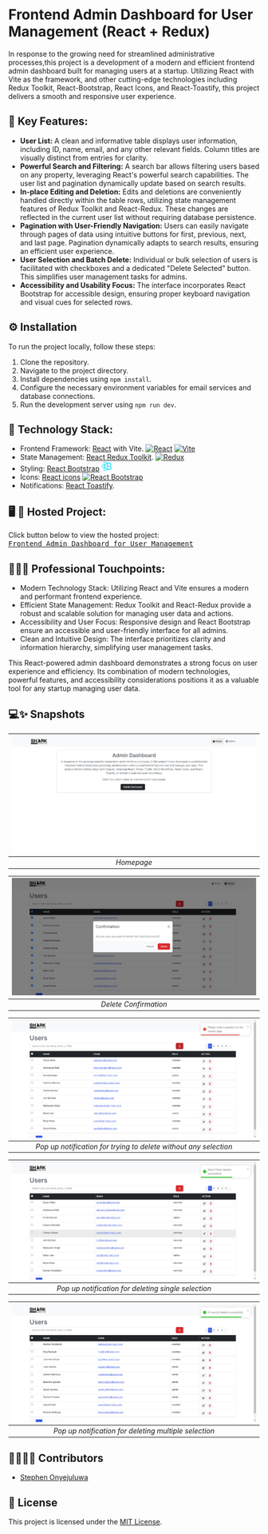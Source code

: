 # Frontend Admin Dashboard for User Management (React + Redux)

In response to the growing need for streamlined administrative processes,this project is a development of a modern and efficient frontend admin dashboard built for managing users at a startup. Utilizing React with Vite as the framework, and other cutting-edge technologies including Redux Toolkit, React-Bootstrap, React Icons, and React-Toastify, this project delivers a smooth and responsive user experience.

## 🔐 Key Features:

- **User List:** A clean and informative table displays user information, including ID, name, email, and any other relevant fields. Column titles are visually distinct from entries for clarity.
- **Powerful Search and Filtering:** A search bar allows filtering users based on any property, leveraging React's powerful search capabilities. The user list and pagination dynamically update based on search results.
- **In-place Editing and Deletion:** Edits and deletions are conveniently handled directly within the table rows, utilizing state management features of Redux Toolkit and React-Redux. These changes are reflected in the current user list without requiring database persistence.
- **Pagination with User-Friendly Navigation:** Users can easily navigate through pages of data using intuitive buttons for first, previous, next, and last page. Pagination dynamically adapts to search results, ensuring an efficient user experience.
- **User Selection and Batch Delete:** Individual or bulk selection of users is facilitated with checkboxes and a dedicated "Delete Selected" button. This simplifies user management tasks for admins.
- **Accessibility and Usability Focus:** The interface incorporates React Bootstrap for accessible design, ensuring proper keyboard navigation and visual cues for selected rows.

## ⚙️ Installation

To run the project locally, follow these steps:

1. Clone the repository.
2. Navigate to the project directory.
3. Install dependencies using `npm install`.
4. Configure the necessary environment variables for email services and database connections.
5. Run the development server using `npm run dev`.

## 🧠 Technology Stack:

- Frontend Framework: [React](https://reactjs.org/) with Vite. <a href="https://reactjs.org/" target="_blank" rel="noreferrer"><img src="https://raw.githubusercontent.com/danielcranney/readme-generator/main/public/icons/skills/react-colored.svg" width="20" height="20" alt="React" /></a> <a href="https://vitejs.dev/" target="_blank" rel="noreferrer"><img src="https://raw.githubusercontent.com/danielcranney/readme-generator/main/public/icons/skills/vite-colored.svg" width="20" height="20" alt="Vite" /></a>
- State Management: [React Redux Toolkit](https://redux.js.org/). <a href="https://redux.js.org/" target="_blank" rel="noreferrer"><img src="https://raw.githubusercontent.com/danielcranney/readme-generator/main/public/icons/skills/redux-colored.svg" width="20" height="20" alt="Redux" /></a>
- Styling: [React Bootstrap](https://react-bootstrap.netlify.app/) <a href="https://nodemailer.com/" target="_blank" rel="noreferrer"><img src="https://raw.githubusercontent.com/stevemarcel/SVG/main/img/ReactBootstrap.svg" width="20" height="20" alt="React Bootstrap" /></a>
- Icons: [React icons](https://react-icons.github.io/react-icons/) <a href="https://nodemailer.com/" target="_blank" rel="noreferrer"><img src="https://raw.githubusercontent.com/react-icons/react-icons/master/react-icons.svg" width="20" height="20" alt="React Bootstrap" /></a>
- Notifications: [React Toastify](https://fkhadra.github.io/react-toastify/icons/).

## 🖥️ 📲 Hosted Project:

Click button below to view the hosted project: <br>
[<kbd>Frontend Admin Dashboard for User Management](https://656f5884d4ca4f0ae373ab84--flourishing-fudge-e74110.netlify.app/)

## 🧑🏾‍💻 Professional Touchpoints:

- Modern Technology Stack: Utilizing React and Vite ensures a modern and performant frontend experience.
- Efficient State Management: Redux Toolkit and React-Redux provide a robust and scalable solution for managing user data and actions.
- Accessibility and User Focus: Responsive design and React Bootstrap ensure an accessible and user-friendly interface for all admins.
- Clean and Intuitive Design: The interface prioritizes clarity and information hierarchy, simplifying user management tasks.

This React-powered admin dashboard demonstrates a strong focus on user experience and efficiency. Its combination of modern technologies, powerful features, and accessibility considerations positions it as a valuable tool for any startup managing user data.

## 💻✨ Snapshots

| ![Homepage](/client/src/assets/Homepage.png) |
| :------------------------------------------: |
|                  _Homepage_                  |

| ![Delete Confirmation](/client/src/assets/Delete-confirmation.png) |
| :----------------------------------------------------------------: |
|                       _Delete Confirmation_                        |

| ![Pop up notification for trying to delete without any selection](/client/src/assets/Notification-no-selection.png) |
| :-----------------------------------------------------------------------------------------------------------------: |
|                          _Pop up notification for trying to delete without any selection_                           |

| ![Pop up notification for deleting single selection](/client/src/assets/Notification-Single-Delete.png) |
| :-----------------------------------------------------------------------------------------------------: |
|                           _Pop up notification for deleting single selection_                           |

| ![Pop up notification for deleting multiple selection](/client/src/assets/Notification%20-%20Batch%20Delete.png) |
| :--------------------------------------------------------------------------------------------------------------: |
|                              _Pop up notification for deleting multiple selection_                               |

## 🫱🏾‍🫲🏻 Contributors

- [Stephen Onyejuluwa](https://github.com/stevemarcel)

## 📜 License

This project is licensed under the [MIT License](https://opensource.org/licenses/MIT).
